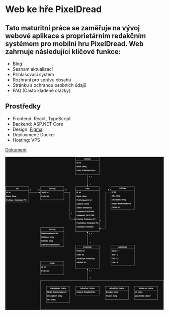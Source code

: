# Web ke hře PixelDread

## Tato maturitní práce se zaměřuje na vývoj webové aplikace s proprietárním redakčním systémem pro mobilní hru PixelDread. Web zahrnuje následující klíčové funkce:

- Blog
- Seznam aktualizací
- Přihlašovací systém
- Rozhraní pro správu obsahu
- Stránku s ochranou osobních údajů
- FAQ (Často kladené otázky)

## Prostředky
- Frontend: React, TypeScript
- Backend: ASP.NET Core
- Design: [Figma](https://www.figma.com/design/jPMdwB6Az2nJIwEaIDJdTp/MP-POP-v2?node-id=0-1&t=aTvgI04bP9lEuTYD-1)
- Deployment: Docker
- Hosting: VPS

[Dokument]()




<img src="./MP-Pop-v8Diagram.drawio.png"/>
